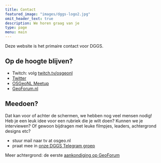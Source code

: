 ```yaml
---
title: Contact
featured_image: "images/dggs-logo2.jpg"
omit_header_text: true
description: We horen graag van je
type: page
menu: main
---
```


Deze website is het primaire contact voor DGGS.

## Op de hoogte blijven?

* Twitch: volg [twitch.tv/osgeonl](https://twitch.tv/osgeonl)
* [Twitter](https://twitter.com/osgeonl)
* [OSGeoNL Meetup](https://www.meetup.com/OSGeoNL)
* [GeoForum.nl](https://geoforum.nl)

## Meedoen? 

Dat kan voor of achter de schermen, we hebben nog veel mensen nodig!
Heb je een leuk idee voor een rubriek die je wilt doen? Kunnen we je interviewen?
Of gewoon bijdragen met leuke filmpjes, leaders, achtergrond designs etc?

* stuur mail naar tv at osgeo.nl
* praat mee in [onze DGGS Telegram groep](https://t.me/joinchat/MbPnexwrc_tm-27aHixFWA)

Meer achtergrond: de 
eerste [aankondiging op GeoForum](https://geoforum.nl/t/live-webshow-de-grote-geo-show-wie-wil-meedoen) 


<!-- TODO: This is an example of a custom shortcode that you can put right into your content. 
You will need to add a form action to the the shortcode to make it work. 
Check out [Formspree](https://formspree.io/) for a simple, free form service. 

{{< form-contact action="https://example.com"  >}} -->
